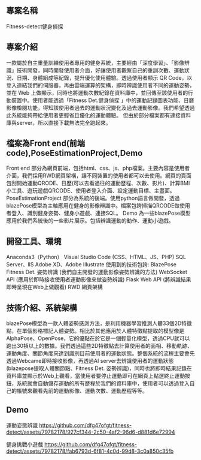 ## 專案名稱 
Fitness-detect健身偵探

## 專案介紹
一款屬於自主重量訓練使用者專用的健身系統，主要經由「深度學習」、「影像辨識」技術開發，同時開發使用者介面，好讓使用者觀察自己的重訓次數、運動狀況、日期、身體組成等紀錄，提升優化使用體驗。透過使用者顯示 QR Code，以登入連結我們的伺服器，再由雲端運算的架構，即時辨識使用者不同的運動姿勢，並在 Web 上做顯示，同時也將運動次數紀錄在資料庫中，並回傳至該使用者的行動裝置中。使用者能透過「Fitness Det.健身偵探 」中的運動記錄圖表功能、日曆影像檢閱功能，得知該使用者過去的運動狀況變化及過去運動影像。我們希望透過此系統能夠帶給使用者更輕省且優化的運動體驗。
但由於部分檔案都有連接資料庫與server，所以直接下載無法完全跑起來。

## 檔案為Front end(前端code),PoseEstimationProject,Demo
Front end 部分為網頁前端，包括html、css、js、php檔案。主要內容是使用者介面，我們採用RWD網頁架構，讓不同裝置的使用者都可以去使用。網頁的頁面包刮開始運動QRODE、日歷(可以去看過往的運動歷程、次數、影片)、計算BMI小工具、遊玩遊戲QRCODE、使用者登入介面、設定運動目標、主畫面。
PoseEstimationProject 部分為系統的後端。使用python語言做開發，透過blazePose模型為主軸應用在健身的影像辨識中。檔案包誇掃描QRCODE做使用者登入、識別健身姿勢、健身小遊戲、連接SQL。
Demo 為一些blazePose模型應用於我們系統後的一些影片展示。包括辨識運動的動作、運動小遊戲。

## 開發工具、環境
Anaconda3（Python）
Visual Studio Code (CSS、HTML、JS、PHP)
SQL Server、llS
Adobe XD、Adobe Illustrate
使用到的技術包誇:
BlazePose
Fitness Det. 姿勢辨識 (我們自主開發的運動影像姿勢辨識的方法)
WebSocket API (應用於即時接收使用者運動影像來做姿勢辨識)
Flask Web API (將辨識結果即時呈現在Web上做觀看)
RWD 網頁架構


## 技術介紹、系統架構
blazePose模型為一款人體姿勢感測方法，是利用機器學習推測人體33個2D特徵點，在單個影格標記人體姿勢。相比於其他應用於人體特徵點提取的模型像是AlphaPose、OpenPose，它的優點在於它是一個輕量化模型，透過CPU就可以跑出30禎以上的數據。我們透過這些2D特徵點去計算使用者的面相、移動軌跡、運動角度、關節角度來達到識別目前使用者的運動狀態。整個系統的流程主要會先透過Webcame即時接收影像，再透過AI server去辨識使用者的運動狀態(blazepose提取人體關節點、Fitness Det. 姿勢辨識)，同時也將即時結果記錄在資料庫並顯示於Web上觀看，當使用者要停止運動即可在網頁上點選終止運動按鈕，系統就會自動儲存運動的所有歷程於我們的資料庫中，使用者可以透過登入自己的帳號來觀看先前的運動影像、運動次數、運動歷程等等。

## Demo
運動姿態辨識
https://github.com/dfg47ofgt/fitness-detect/assets/79782178/927cf344-2c50-4af2-96d6-d881d6e72994

健身挑戰小遊戲
https://github.com/dfg47ofgt/fitness-detect/assets/79782178/fab6793d-6f81-4c0d-99d8-3c0a850c35fb













